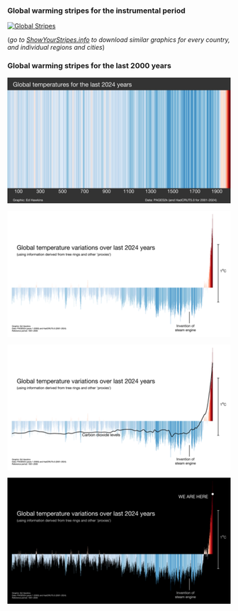 ### Global warming stripes for the instrumental period
[![Global Stripes](STRIPES/GLOBAL-STRIPES-1850-2024-hires.png)](STRIPES/GLOBAL-STRIPES-1850-2024-hires.png)

(*go to [ShowYourStripes.info](https://www.ShowYourStripes.info) to download similar graphics for every country, and individual regions and cities*)

### Global warming stripes for the last 2000 years
[![Paleo Global Stripes](PALEO-STRIPES/PAGES2k-STRIPES-hires.png)](PALEO-STRIPES/PAGES2k-STRIPES-hires.png)

[![Paleo Global Stripes as bar chart (white)](PALEO-STRIPES/PAGES2k-BARS-1-2024-white.png)](PALEO-STRIPES/PAGES2k-BARS-1-2024-white.png)

[![Paleo Global Stripes as bar chart (white)](PALEO-STRIPES/PAGES2k-BARS-1-2024-white-withCO2.png)](PALEO-STRIPES/PAGES2k-BARS-1-2024-white-withCO2.png)

[![Paleo Global Stripes as bar chart (black)](PALEO-STRIPES/PAGES2k-BARS-1-2024-black.png)](PALEO-STRIPES/PAGES2k-BARS-1-2024-black.png)

